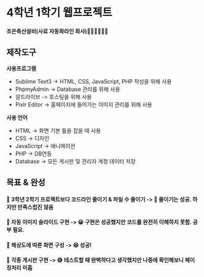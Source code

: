 # 4학년 1학기 웹프로젝트 
#### 조은축산설비(사료 자동화라인 회사)🐷🐔🐮🦢🐑🐐



## 제작도구
**사용프로그램**
* Sublime Text3 -> HTML, CSS, JavaScript, PHP 작성을 위해 사용
* PhpmyAdmin -> Database 관리를 위해 사용
* 알드라이브 -> 호스팅을 위해 사용
* Pixlr Editor -> 홈페이지에 들어가는 이미지 관리를 위해 사용

**사용 언어**
* HTML -> 화면 기본 틀을 잡을 때 사용
* CSS -> 디자인
* JavaScript -> 애니메이션
* PHP -> DB연동
* Database -> 모든 게시판 및 관리자 계정 데이터 저장
  


## 목표 & 완성
#### 🎯 3학년 2학기 프로젝트보다 코드라인 줄이기 & 파일 수 줄이기 -> 🤔 줄이기는 성공. 하지만 만족스럽진 않음  
#### 🎯 자동 이미지 슬라이드 구현 -> 😀 구현은 성공했지만 코드를 완전히 이해하지 못함. 공부 필요.  
#### 🎯 해상도에 따른 화면 구성 -> 😆 성공!  
#### 🎯 각종 게시판 구현 -> 😅 테스트할 때 완벽하다고 생각했지만 나중에 확인해보니 페이징처리 미흡  



